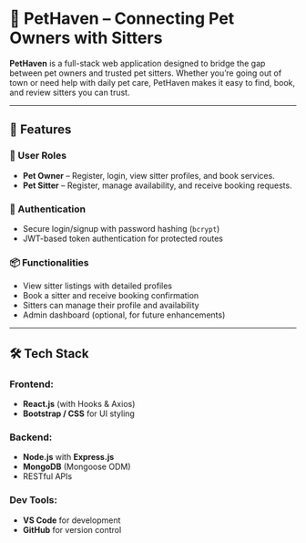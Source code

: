 
# 🐾 PetHaven – Connecting Pet Owners with Sitters

**PetHaven** is a full-stack web application designed to bridge the gap between pet owners and trusted pet sitters. Whether you’re going out of town or need help with daily pet care, PetHaven makes it easy to find, book, and review sitters you can trust.

---

## 🚀 Features

### 👥 User Roles
- **Pet Owner** – Register, login, view sitter profiles, and book services.
- **Pet Sitter** – Register, manage availability, and receive booking requests.

### 🔐 Authentication
- Secure login/signup with password hashing (`bcrypt`)
- JWT-based token authentication for protected routes

### 📦 Functionalities
- View sitter listings with detailed profiles
- Book a sitter and receive booking confirmation
- Sitters can manage their profile and availability
- Admin dashboard (optional, for future enhancements)

---

## 🛠️ Tech Stack

### Frontend:
- **React.js** (with Hooks & Axios)
- **Bootstrap / CSS** for UI styling

### Backend:
- **Node.js** with **Express.js**
- **MongoDB** (Mongoose ODM)
- RESTful APIs

### Dev Tools:
- **VS Code** for development
- **GitHub** for version control




